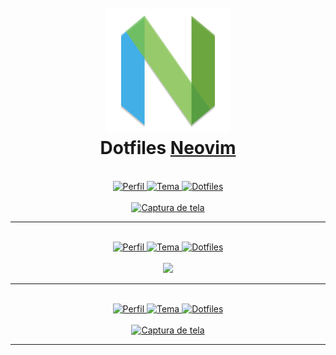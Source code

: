 <h1 align="center">
    <br><img src="../src/neovim-icon.png" alt="Neovim Icon" width="200"><br>
    Dotfiles <a href="https://github.com/neovim/neovim">Neovim</a>
</h1>

<br>

<div align="center">
    <a href="https://github.com/gabrielcaussi">
        <img src="https://img.shields.io/badge/usuário-gabrielcaussi-%2322252f?style=for-the-badge" alt="Perfil"/>
    </a>
    <a href="https://github.com/morhetz/gruvbox">
        <img src="https://img.shields.io/badge/tema-gruvbox-%2322252f?style=for-the-badge" alt="Tema"/>
    </a>
    <a href="https://github.com/gabrielcaussi/.dotfiles/blob/main/.config/nvim/init.vim">
        <img src="https://img.shields.io/badge/dotfiles-%2322252f?style=for-the-badge" alt="Dotfiles"/>
    </a>
</div>

<br>

<div align="center">
    <a href="https://github.com/gabrielcaussi/.dotfiles/blob/main/.config/nvim/init.vim">
        <img src="https://raw.githubusercontent.com/gabrielcaussi/.dotfiles/main/screenshots/nvim-gabrielcaussi.png" alt="Captura de tela"/>
    </a>
    <br>
</div>

---

<br>

<div align="center">
    <a href="https://github.com/vinibispo">
        <img src="https://img.shields.io/badge/usuário-vinibispo-%2322252f?style=for-the-badge" alt="Perfil"/>
    </a>
    <a href="https://github.com/morhetz/gruvbox">
        <img src="https://img.shields.io/badge/tema-gruvbox-%2322252f?style=for-the-badge" alt="Tema"/>
    </a>
    <a href="https://github.com/vinibispo/dotfiles/tree/master/nvim">
        <img src="https://img.shields.io/badge/dotfiles-%2322252f?style=for-the-badge" alt="Dotfiles"/>
    </a>
</div>

<br>

<div align="center">
    <a href="https://github.com/vinibispo/dotfiles/tree/master/nvim/.config/nvim">
        <img src="https://user-images.githubusercontent.com/48097622/125174233-27919e80-e19a-11eb-9277-74ff22c9db70.png"/>
    </a>
    <br>
</div>

---

<br>

<div align="center">
    <a href="https://github.com/vibraniumdev">
        <img src="https://img.shields.io/badge/usuário-vibraniumdev-%2322252f?style=for-the-badge" alt="Perfil"/>
    </a>
    <a href="https://github.com/vibraniumdev/dotfiles/tree/main/nvim-config">
        <img src="https://img.shields.io/badge/tema-pywal-%2322252f?style=for-the-badge" alt="Tema"/>
    </a>
    <a href="https://github.com/vibraniumdev/dotfiles#dotfiles">
        <img src="https://img.shields.io/badge/dotfiles-%2322252f?style=for-the-badge" alt="Dotfiles"/>
    </a>
</div>
<br>

<div align="center">
    <a href="https://github.com/vibraniumdev/dotfiles">
        <img src="https://raw.githubusercontent.com/vibraniumdev/dotfiles/main/media/nvim.png" alt="Captura de tela"/>
    </a>
    <br>
</div>

---

